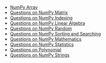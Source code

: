 - [NumPy Array](https://github.com/Tayco110/digital-image-processing/blob/main/NumPy%20Tutorial/NumPyArray.ipynb)
- [Questions on NumPy Matrix](https://github.com/Tayco110/digital-image-processing/blob/main/NumPy%20Tutorial/Questions%20on%20NumPy%20Matrix.ipynb)
- [Questions on NumPy Indexing](https://github.com/Tayco110/digital-image-processing/blob/main/NumPy%20Tutorial/Questions%20on%20NumPy%20Indexing.ipynb)
- [Questions on NumPy Linear Algebra]()
- [Questions on NumPy Random]()
- [Questions on NumPy Sorting and Searching]()
- [Questions on NumPy Mathematics]()
- [Questions on NumPy Statistics]()
- [Questions on Polynomial]()
- [Questions on NumPy Strings]()
